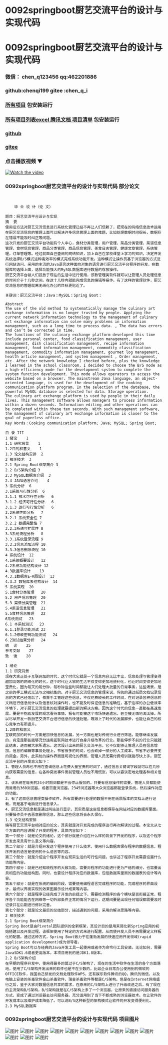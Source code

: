 # 0092springboot厨艺交流平台的设计与实现代码


# 0092springboot厨艺交流平台的设计与实现代码

### 微信： chen_q123456  qq:462201886
### github:chenqi199 gitee :chen_q_i

### [所有项目](https://github.com/GraduationProject-springboot/allSpringbootProjects) 包安装运行

### [所有项目列表excel 腾讯文档 项目清单](https://docs.qq.com/sheet/DSHRFSVZ5aEVYT3N3?tab=BB08J2) 包安装运行

### [github](https://chenqi199.github.io)

### [gitee](https://gitee.com/chen_q_i)

### 点击播放视频 ▼
[![Watch the video](https://i.sstatic.net/Vp2cE.png)](https://player.bilibili.com/player.html?isOutside=true&aid=BV16ia6epENY&bvid=BV16ia6epENY&cid=500001610578585&p=93)



### 0092springboot厨艺交流平台的设计与实现代码 部分论文
```

﻿
    毕 业 设 计（论 文）

题目：厨艺交流平台设计与实现
摘  要
使用旧方法对厨艺交流信息进行系统化管理已经不再让人们信赖了，把现在的网络信息技术运用在厨艺交流信息的管理上面可以解决许多信息管理上面的难题，比如处理数据时间很长，数据存在错误不能及时纠正等问题。
这次开发的厨艺交流平台功能有个人中心，食材分类管理，用户管理，菜品分类管理，菜谱信息管理，食材信息管理，商品分类管理，商品信息管理，美食日志管理，健康文章管理，系统管理，订单管理等。经过前面自己查阅的网络知识，加上自己在学校课堂上学习的知识，决定开发系统选择B/S模式这种高效率的模式完成系统功能开发。这种模式让操作员基于浏览器的方式进行网站访问，采用的主流的Java语言这种面向对象的语言进行厨艺交流平台程序的开发，在数据库的选择上面，选择功能强大的MySQL数据库进行数据的存放操作。
厨艺交流平台被人们投放于现在的生活中进行使用，该款管理类软件就可以让管理人员处理信息的时间介于十几秒之间。在这十几秒内就能完成信息的编辑等操作。有了这样的管理软件，厨艺交流信息的管理就离无纸化办公的目标更贴近了。

关键词：厨艺交流平台；Java；MySQL；Spring Boot；

Abstract
The use of the old method to systematically manage the culinary art exchange information is no longer trusted by people. Applying the current network information technology to the management of culinary art exchange information can solve many problems in information management, such as a long time to process data. , The data has errors and can’t be corrected in time.
The functions of the culinary exchange platform developed this time include personal center, food classification management, user management, dish classification management, recipe information management, food information management, commodity classification management, commodity information management, gourmet log management, health article management, and system management , Order management, etc. After the network knowledge I checked before, plus the knowledge I learned in the school classroom, I decided to choose the B/S mode as a high-efficiency mode for the development system to complete the system function development. This mode allows operators to access the website based on a browser. The mainstream Java language, an object-oriented language, is used for the development of the cooking communication platform program. In the selection of the database, the powerful MySQL database is selected for data. Storage operation.
The culinary art exchange platform is used by people in their daily lives. This management software allows managers to process information within a dozen seconds. Information editing and other operations can be completed within these ten seconds. With such management software, the management of culinary art exchange information is closer to the goal of paperless office.
Key Words：Cooking communication platform; Java; MySQL; Spring Boot;

目 录	III
1 绪论	1
1.1 研究背景	1
1.2目的和意义	1
1.3 论文结构安排	2
2 相关技术	3
2.1 Spring Boot框架简介	3
2.2 B/S架构介绍	3
2.3 MySQL数据库介绍	3
2.4 JAVA语言介绍	4
3 系统分析	6
3.1系统可行性分析	6
3.1.1 技术可行性分析	6
3.1.2 经济可行性分析	6
3.1.3 运行可行性分析	6
3.2系统性能分析	7
3.2.1 系统安全性	7
3.2.2 数据完整性	7
3.2.3系统可扩展性	8
3.3系统流程分析	8
3.3.1系统登录流程	9
3.3.2信息添加流程	10
3.3.3信息删除流程	10
4 系统设计	12
4.1系统概要设计	12
4.2系统功能结构设计	12
4.3数据库设计	13
4.3.1数据库E-R图设计	13
4.3.2 数据库表结构设计	14
5 系统实现	20
5.1食材分类管理	20
5.2 用户信息管理	20
5.3 菜谱分类管理	21
5.4菜谱信息管理	21
5.5食材信息管理	22
6系统测试	23
6.1 本系统测试 	23
6.1.1登录功能测试	23
6.1.2修改密码功能测试	24
6.2测试结果分析	24
结  论	25
参考文献	27
致  谢	28

1 绪论
1.1 研究背景
现在大家正处于互联网加的时代，这个时代它就是一个信息内容无比丰富，信息处理与管理变得越加高效的网络化的时代，这个时代让大家的生活不仅变得更加地便利化，也让时间变得更加地宝贵化，因为每天的每分钟，每秒钟这些时间都能让人们处理大批量的日常事务，这些场景，是之前的手工模式无法与之相抗衡的。对于厨艺交流信息的管理来说，传统的通过纸质文档记录信息的方式已经落后了，依靠手工管理这些信息，不仅花费较长的工作时间，在对记录各种信息的文档进行信息统计以及信息核对操作时，也不能及时保证信息的准确性，基于这样的办公低效率环境下，对于厨艺交流信息的处理就要提出新的解决方案。因为这个时代的信息一直都在高速发展，要是不抱着发展的观念看待事情，极有可能被这个市场快速遗忘，甚至被无情地淘汰掉。所以尽早开发一款厨艺交流平台进行信息的快速处理，既跟上了时代的发展脚步，也能让自己的核心竞争力有所提升。
1.2目的和意义
互联网加的时代一方面是加快信息的发展，另一方面也是对传统行业进行筛选，能够继续发展的，肯定是那些能够充分运用互联网技术进行自身升级改革的行业。那些停步不前的行业只能就此结束，进而被大家所遗忘。这次设计出来的厨艺交流平台，它不仅能够让管理人员在信息增加，信息的编辑等事务处理上，节省很多的时间，也会砍掉一部分的人工成本，节省不必要开支的资金。另外，此系统的操作界面是可视化的界面，管理人员无需付费培训就能尽快上手。厨艺交流平台的开发意义如下：
1、管理人员再也不用在查询信息上花费大量宝贵的时间了，通过信息关键词字段就可以在几秒内获取需要的信息，在各种突发事件面前管理人员也不用慌张，可以从容淡定地处理各种相关信息。
2、该系统在每天的24小时期间都是不会停止服务的，只要有信息操作的需要，管理人员都能使用常用的360浏览器，或者百度浏览器，2345浏览器等大众浏览器都能登录系统，然后操作对应的功能。
3、有了这款信息管理类操作软件，所有需要进行处理的数据不用在纸质版本的文档上进行记载，而是基于电脑进行信息录入。
4、厨艺交流信息都是通过网站进行显示，其实质是这些信息都保存在网站对应的数据库里面。只要操作员不去恶意删除信息，那么这些信息将会永久保存。
1.3 论文结构安排
编写厨艺交流平台相对应的论文，其实就是对开发完成的程序进行再次解读的过程。本论文从七个方面的内容讲解了开发的程序，具体内容如下：
第一个部分：就是论文的绪论，这个部分就是介绍在什么样的背景下开发的程序，以及这个程序开发出来具有什么意义等内容。
第二个部分：就是介绍开发这个程序使用了什么技术，使用什么数据库保存程序的数据信息，程序开发的语言是使用的什么语言等内容。
第三个部分：就是介绍这个程序开发在现实生活的可行性问题，也讲述了程序开发需要设置什么功能等内容。
第四个部分：就是已经知晓程序的大致功能，需要对程序的功能进行更为严格的细分，也需要出具相应的功能结构图，同时，也要设计程序对应的数据库，包括数据库里面的数据表的设计等内容。
第五个部分：就是在系统的编码阶段，需要使用编程语言完成程序的功能，完成程序的界面设计，最终以界面实现的效果图展示设计成果等内容。
第六个部分：就是程序已经完成了开发的前提之下，需要检测程序的各个模块是否衔接正常，程序各个功能能否在网络等一切外部条件正常的情况下运行，这期间要是出现任何错误都需要及时记录并在后期进行修补完善。
第七个部分：就是论文最后的总结部分，描述遇到的问题，采用的解决思路等内容。
2 相关技术
2.1 Spring Boot框架简介
Spring Boot是由Pivotal团队提供的全新框架，其设计目的是用来简化新Spring应用的初始搭建以及开发过程。该框架使用了特定的方式来进行配置，从而使开发人员不再需要定义样板化的配置。通过这种方式，Spring Boot致力于在蓬勃发展的快速应用开发领域(rapid application development)成为领导者。
Spring Boot可以与经典的Java开发工具一起使用或者作为命令行工具安装。无论如何，需要JavaSDK1.6或者更高版本，本项目用到的是JDK1.8版本。
2.2 B/S架构介绍  
在早期的程序开发中，使用得最多的莫过于C/S架构了，现在的生活中软件在生活的各个方面落地，使用了C/S架构开发出来的软件也是不在少数的，比如企业日常办公使用到的微软的OFFICE软件，我国自己研发的文档处理软件WPS，还有娱乐软件腾讯的QQ，腾讯的微信，以及电脑上安装的杀毒软件金山杀毒软件，瑞金杀毒软件等都是C/S架构。但是在Internet网络盛行之后，鉴于大家对数据信息共享的需求，在原来的C/S架构上进行了升级改进之后，有了现在的主流架构B/S架构，B/S架构就是在C/S架构上多了一个浏览器，让原来的直接访问服务器的方式，变成了通过浏览器去访问服务器。充分运用到了当下不断成熟的浏览器技术。也让软件的开发成本以及维护成本降低了。可以说B/S这种新型的架构模式让软件的开发变得便利化。
2.3 MySQL数据库

```
### 0092springboot厨艺交流平台的设计与实现代码 项目图片
![图片](/images/0092springbootimg_001.jpg)
![图片](/images/0092springbootimg_003.jpg)
![图片](/images/0092springbootimg_002.jpg)
![图片](/images/0092springbootimg_012.jpg)
![图片](/images/0092springbootimg_006.jpg)
![图片](/images/0092springbootimg_007.jpg)
![图片](/images/0092springbootimg_013.jpg)
![图片](/images/0092springbootimg_005.jpg)
![图片](/images/0092springbootimg_011.jpg)
![图片](/images/0092springbootimg_010.jpg)
![图片](/images/0092springbootimg_004.jpg)
![图片](/images/0092springbootimg_009.jpg)
![图片](/images/0092springbootimg_008.jpg)








